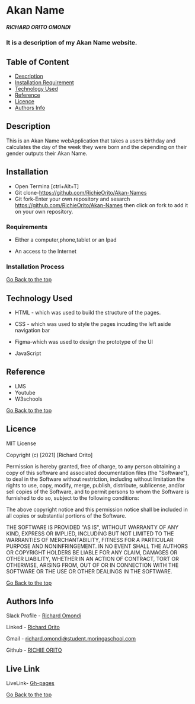 # Akan Name
##### RICHARD ORITO OMONDI
### It is a description of my Akan Name website.

## Table of Content

+ [Description](#description)
+ [Installation Requirement](#Installation)
+ [Technology Used](#technology-used)
+ [Reference](#reference)
+ [Licence](#licence)
+ [Authors Info](#author-Info)

## Description
<p>This is an Akan Name webApplication that takes a users birthday and calculates the day of the week they were born and the depending on their gender outputs their Akan Name.</p>

## Installation

* Open Termina [ctrl+Alt+T]
* Git clone-https://github.com/RichieOrito/Akan-Names
* Git fork-Enter your own repository and sesarch https://github.com/RichieOrito/Akan-Names then click on fork to add
it on your own repository.

### Requirements

* Either a computer,phone,tablet or an Ipad

* An access to the Internet

### Installation Process

[Go Back to the top](#akan-name)
## Technology Used
* HTML - which was used to build the structure of the pages.

* CSS - which was used to style the pages incuding the left aside navigation bar

* Figma-which was used to design the prototype of the UI

* JavaScript

## Reference
* LMS
* Youtube
* W3schools

[Go Back to the top](#akan-name)

## Licence

MIT License

Copyright (c) [2021] [Richard Orito]

Permission is hereby granted, free of charge, to any person obtaining a copy
of this software and associated documentation files (the "Software"), to deal
in the Software without restriction, including without limitation the rights
to use, copy, modify, merge, publish, distribute, sublicense, and/or sell
copies of the Software, and to permit persons to whom the Software is
furnished to do so, subject to the following conditions:

The above copyright notice and this permission notice shall be included in all
copies or substantial portions of the Software.

THE SOFTWARE IS PROVIDED "AS IS", WITHOUT WARRANTY OF ANY KIND, EXPRESS OR
IMPLIED, INCLUDING BUT NOT LIMITED TO THE WARRANTIES OF MERCHANTABILITY,
FITNESS FOR A PARTICULAR PURPOSE AND NONINFRINGEMENT. IN NO EVENT SHALL THE
AUTHORS OR COPYRIGHT HOLDERS BE LIABLE FOR ANY CLAIM, DAMAGES OR OTHER
LIABILITY, WHETHER IN AN ACTION OF CONTRACT, TORT OR OTHERWISE, ARISING FROM,
OUT OF OR IN CONNECTION WITH THE SOFTWARE OR THE USE OR OTHER DEALINGS IN THE
SOFTWARE.

[Go Back to the top](#akan-name)

## Authors Info

Slack Profile - [Richard Omondi](https://app.slack.com/client/T0101L740P4/C010GLANY3A/user_profile/U02EZFHEJUA)

Linked - [Richard Orito](https://www.linkedin.com/in/richie-orito/)

Gmail - [richard.omondi@student.moringaschool.com]()

Github - [RICHIE ORITO](https://github.com/RichieOrito)

## Live Link

LiveLink- [Gh-pages](https://richieorito.github.io/Akan-Names/)

[Go Back to the top](#Akan-name)
